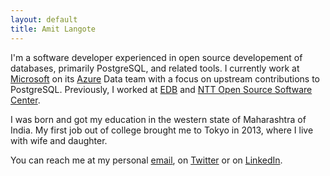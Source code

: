 ```yaml
---
layout: default
title: Amit Langote
---
```


<p>
  I'm a software developer experienced in open source developement of databases, primarily
  PostgreSQL, and related tools.  I currently work at
  <a href="https://microsoft.com/">Microsoft</a> on its
  <a href="https://azure.microsoft.com">Azure</a> Data team with a focus on
  upstream contributions to PostgreSQL.  Previously, I worked at
  <a href="https://enterprisedb.com/">EDB</a> and 
  <a href="https://www.rd.ntt/e/sic/oss/">NTT Open Source Software Center</a>.
</p>

<p>
  I was born and got my education in the western state of Maharashtra of India.
  My first job out of college brought me to Tokyo in 2013, where I live with wife
  and daughter.
</p>

<p>
  You can reach me at my personal <a href="mailto:amitlangote09@gmail.com">email</a>, on
  <a href="https://twitter.com/amitlan">Twitter</a> or on <a href="https://linkedin.com/in/amitlan">LinkedIn</a>.
</p>
